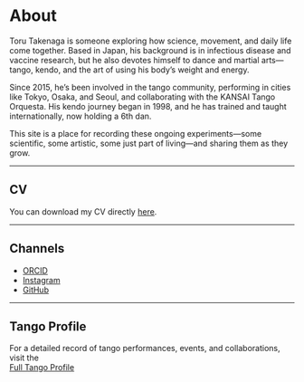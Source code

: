 # About

Toru Takenaga is someone exploring how science, movement, and daily life come together. Based in Japan, his background is in infectious disease and vaccine research, but he also devotes himself to dance and martial arts—tango, kendo, and the art of using his body’s weight and energy.

Since 2015, he’s been involved in the tango community, performing in cities like Tokyo, Osaka, and Seoul, and collaborating with the KANSAI Tango Orquesta. His kendo journey began in 1998, and he has trained and taught internationally, now holding a 6th dan.

This site is a place for recording these ongoing experiments—some scientific, some artistic, some just part of living—and sharing them as they grow.


---

## CV

You can download my CV directly [here](/CV_25.pdf).

---

## Channels

* [ORCID](https://orcid.org/0000-0002-1277-4156)
* [Instagram](https://instagram.com/toru_takenaga)
* [GitHub](https://github.com/torutakenaga)

---

## Tango Profile

For a detailed record of tango performances, events, and collaborations, visit the  
[Full Tango Profile](/profile)

